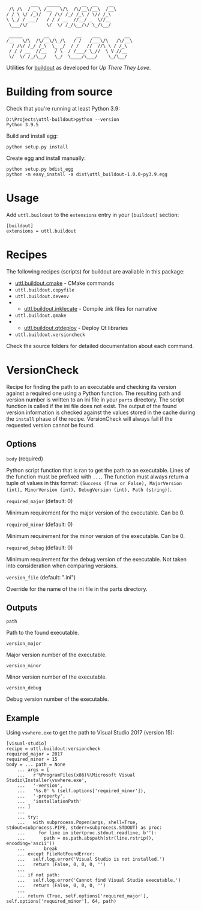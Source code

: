              ___   _____        __  __    __       
     /\ /\  / _ \ /__   \/\  /\/__\/__\  /__\      
    / / \ \/ /_)/   / /\/ /_/ /_\ / \// /_\        
    \ \_/ / ___/   / / / __  //__/ _  \//__        
     \___/\/       \/  \/ /_/\__/\/ \_/\__/        
                                                   
     _____        __          __    ___         __ 
    /__   \/\  /\/__\/\_/\   / /   /___\/\   /\/__\
      / /\/ /_/ /_\  \_ _/  / /   //  //\ \ / /_\  
     / / / __  //__   / \  / /___/ \_//  \ V //__  
     \/  \/ /_/\__/   \_/  \____/\___/    \_/\__/  

Utilities for [buildout](buildout.org/) as developed for *Up There They Love*.

# Building from source

Check that you're running at least Python 3.9:

    D:\Projects\uttl-buildout>python --version
    Python 3.9.5

Build and install egg:

    python setup.py install

Create egg and install manually:

    python setup.py bdist_egg
    python -m easy_install -a dist\uttl_buildout-1.0.0-py3.9.egg

# Usage

Add `uttl.buildout` to the `extensions` entry in your `[buildout]` section:

    [buildout]
    extensions = uttl.buildout

# Recipes

The following recipes (scripts) for buildout are available in this package:

* [uttl.buildout.cmake](uttl/buildout/cmake/README.md) - CMake commands
* `uttl.buildout.copyfile`
* `uttl.buildout.devenv`
* * [uttl.buildout.inklecate](uttl/buildout/inklecate/README.md) - Compile .ink files for narrative
* `uttl.buildout.qmake`
* * [uttl.buildout.qtdeploy](uttl/buildout/qtdeploy/README.md) - Deploy Qt libraries
* `uttl.buildout.versioncheck`

Check the source folders for detailed documentation about each command.

# VersionCheck

Recipe for finding the path to an executable and checking its version against a required one using a Python function. The resulting path and version number is written to an ini file in your `parts` directory. The script function is called if the ini file does not exist. The output of the found version information is checked against the values stored in the cache during the `install` phase of the recipe. VersionCheck will always fail if the requested version cannot be found.

## Options

``body`` (required)

  Python script function that is ran to get the path to an executable. Lines of the function must be prefixed with `...`. The function must always return a tuple of values in this format: `(Success (True or False), MajorVersion (int), MinorVersion (int), DebugVersion (int), Path (string))`.

``required_major`` (default: 0)

  Minimum requirement for the major version of the executable. Can be 0.

``required_minor`` (default: 0)

  Minimum requirement for the minor version of the executable. Can be 0.

``required_debug`` (default: 0)

  Minimum requirement for the debug version of the executable. Not taken into consideration when comparing versions.

``version_file`` (default: "<name>.ini")

  Override for the name of the ini file in the parts directory.

## Outputs

``path``

  Path to the found executable.

``version_major``

  Major version number of the executable.

``version_minor``

  Minor version number of the executable.

``version_debug``

  Debug version number of the executable.

## Example

Using `vswhere.exe` to get the path to Visual Studio 2017 (version 15):

    [visual-studio]
    recipe = uttl.buildout:versioncheck
    required_major = 2017
    required_minor = 15
    body = ... path = None
        ... args = [ 
        ...   r'%ProgramFiles(x86)%\Microsoft Visual Studio\Installer\vswhere.exe',
        ...   '-version',
        ...   '%s.0' % (self.options['required_minor']),
        ...   '-property',
        ...   'installationPath'
        ... ]
        ...
        ... try:
        ...   with subprocess.Popen(args, shell=True, stdout=subprocess.PIPE, stderr=subprocess.STDOUT) as proc:
        ...     for line in iter(proc.stdout.readline, b''):
        ...       path = os.path.abspath(str(line.rstrip(), encoding='ascii'))
        ...       break
        ... except FileNotFoundError:
        ...   self.log.error('Visual Studio is not installed.')
        ...   return (False, 0, 0, 0, '')
        ...
        ... if not path:
        ...   self.log.error('Cannot find Visual Studio executable.')
        ...   return (False, 0, 0, 0, '')
        ...
        ... return (True, self.options['required_major'], self.options['required_minor'], 64, path)
